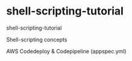 # shell-scripting-tutorial
shell-scripting-tutorial

Shell-scripting concepts 

AWS Codedeploy & Codepipeline (appspec.yml)
